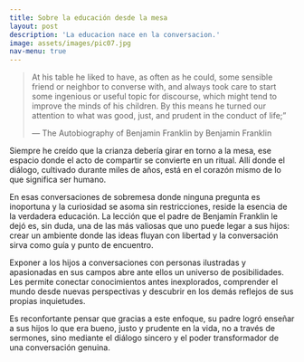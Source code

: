 ```yaml
---
title: Sobre la educación desde la mesa
layout: post
description: 'La educacion nace en la conversacion.'
image: assets/images/pic07.jpg
nav-menu: true
---
```


> At his table he liked to have, as often as he could, some sensible friend or neighbor to converse with, and always took care to start some ingenious or useful topic for discourse, which might tend to improve the minds of his children. By this means he turned our attention to what was good, just, and prudent in the conduct of life;”
>
> — The Autobiography of Benjamin Franklin by Benjamin Franklin

Siempre he creído que la crianza debería girar en torno a la mesa, ese espacio donde el acto de compartir se convierte en un ritual. Allí donde el diálogo, cultivado durante miles de años, está en el corazón mismo de lo que significa ser humano.

En esas conversaciones de sobremesa donde ninguna pregunta es inoportuna y la curiosidad se asoma sin restricciones, reside la esencia de la verdadera educación. La lección que el padre de Benjamín Franklin le dejó es, sin duda, una de las más valiosas que uno puede legar a sus hijos: crear un ambiente donde las ideas fluyan con libertad y la conversación sirva como guía y punto de encuentro.

Exponer a los hijos a conversaciones con personas ilustradas y apasionadas en sus campos abre ante ellos un universo de posibilidades. Les permite conectar conocimientos antes inexplorados, comprender el mundo desde nuevas perspectivas y descubrir en los demás reflejos de sus propias inquietudes.

Es reconfortante pensar que gracias a este enfoque, su padre logró enseñar a sus hijos lo que era bueno, justo y prudente en la vida, no a través de sermones, sino mediante el diálogo sincero y el poder transformador de una conversación genuina.